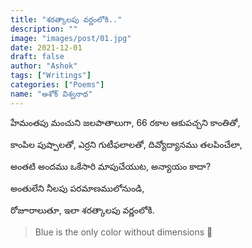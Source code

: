 ```yaml
---
title: "శరత్కాలపు వర్ణంలోకి.."
description: ""
image: "images/post/01.jpg"
date: 2021-12-01
draft: false
author: "Ashok"
tags: ["Writings"]
categories: ["Poems"]
name: "అశోక్ విశ్వనాథ"
---
```


హేమంతపు మంచుని జలపాతాలుగా,
66 రకాల ఆకుపచ్చని కాంతితో,

కాంపిల పుష్పాలతో, ఎర్రని గుటీఫలాలతో,
దివ్యోద్యానము తలపించేలా,

అంతటి అందము ఒకేసారి మాపుచేయుట, అన్యాయం కాదా?

అంతులేని నీలపు పరమాణములోనుండి,

రోజూరాలుతూ, ఇలా శరత్కాలపు వర్ణంలోకి.


>Blue is the only color without dimensions 💙
